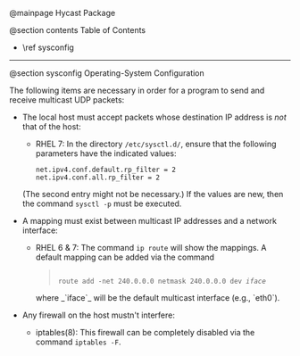 @mainpage Hycast Package

@section contents Table of Contents
- \ref sysconfig

<hr>

@section sysconfig Operating-System Configuration

The following items are necessary in order for a program to send and receive
multicast UDP packets:
- The local host must accept packets whose destination IP address is _not_ that of the
  host:
  - RHEL 7: In the directory `/etc/sysctl.d/`, ensure that the following
    parameters have the indicated values:

        net.ipv4.conf.default.rp_filter = 2
        net.ipv4.conf.all.rp_filter = 2

   (The second entry might not be necessary.) If the values are new, then the
   command `sysctl -p` must be executed.

- A mapping must exist between multicast IP addresses and a network interface:
  - RHEL 6 & 7: The command `ip route` will show the mappings. A default mapping can
    be added via the command
    <blockquote><code>
	route add -net 240.0.0.0 netmask 240.0.0.0 dev <em>iface</em>
    </code></blockquote>
    where _`iface`_ will be the default multicast interface (e.g., `eth0`).

- Any firewall on the host mustn't interfere:
  - iptables(8): This firewall can be completely disabled via the command
    `iptables -F`.